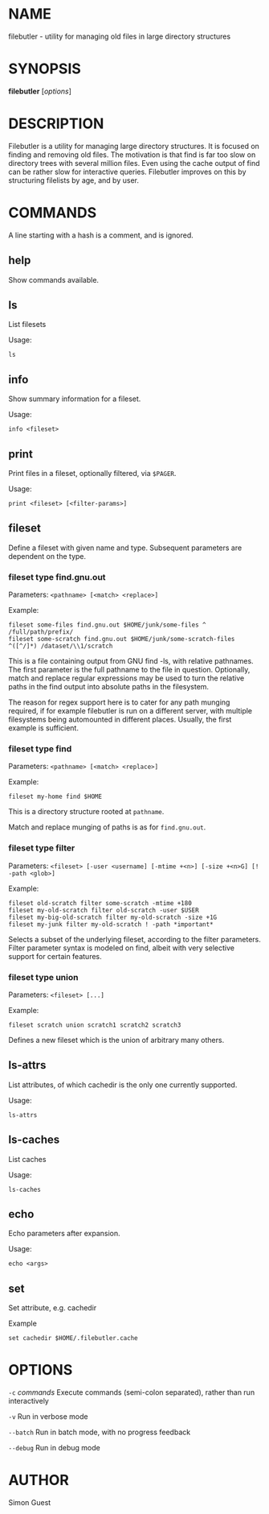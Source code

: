 # NAME

filebutler - utility for managing old files in large directory structures

# SYNOPSIS

**filebutler** [*options*]

# DESCRIPTION

Filebutler is a utility for managing large directory structures.  It is focused
on finding and removing old files.  The motivation is that find is far too slow
on directory trees with several million files.  Even using the cache output of find
can be rather slow for interactive queries.  Filebutler improves on this by
structuring filelists by age, and by user.

# COMMANDS

A line starting with a hash is a comment, and is ignored.

## help

Show commands available.

## ls

List filesets

Usage:
```
ls
```

## info

Show summary information for a fileset.

Usage:
```
info <fileset>
```

## print

Print files in a fileset, optionally filtered, via `$PAGER`.

Usage:
```
print <fileset> [<filter-params>]
```

## fileset

Define a fileset with given name and type.  Subsequent parameters are dependent on the type.

### fileset type find.gnu.out

Parameters: `<pathname> [<match> <replace>]`

Example:
```
fileset some-files find.gnu.out $HOME/junk/some-files ^ /full/path/prefix/
fileset some-scratch find.gnu.out $HOME/junk/some-scratch-files ^([^/]*) /dataset/\\1/scratch
```

This is a file containing output from GNU find -ls, with relative pathnames.
The first parameter is the full pathname to the file in question.  Optionally,
match and replace regular expressions may be used to turn the relative paths in
the find output into absolute paths in the filesystem.

The reason for regex support here is to cater for any path munging required, if for
example filebutler is run on a different server, with multiple filesystems being
automounted in different places.  Usually, the first example is sufficient.

### fileset type find

Parameters: `<pathname> [<match> <replace>]`

Example:
```
fileset my-home find $HOME
```

This is a directory structure rooted at `pathname`.

Match and replace munging of paths is as for `find.gnu.out`.

### fileset type filter

Parameters: `<fileset> [-user <username] [-mtime +<n>] [-size +<n>G] [! -path <glob>]`

Example:
```
fileset old-scratch filter some-scratch -mtime +180
fileset my-old-scratch filter old-scratch -user $USER
fileset my-big-old-scratch filter my-old-scratch -size +1G
fileset my-junk filter my-old-scratch ! -path *important*
```

Selects a subset of the underlying fileset, according to the filter parameters.
Filter parameter syntax is modeled on find, albeit with very selective support
for certain features.

### fileset type union

Parameters: `<fileset> [...]`

Example:
```
fileset scratch union scratch1 scratch2 scratch3
```

Defines a new fileset which is the union of arbitrary many others.

## ls-attrs

List attributes, of which cachedir is the only one currently supported.

Usage:
```
ls-attrs
```

## ls-caches

List caches

Usage:
```
ls-caches
```

## echo

Echo parameters after expansion.

Usage:
```
echo <args>
```

## set

Set attribute, e.g. cachedir

Example
```
set cachedir $HOME/.filebutler.cache
```

# OPTIONS

`-c` *commands*
Execute commands (semi-colon separated), rather than run interactively

`-v`
Run in verbose mode

`--batch`
Run in batch mode, with no progress feedback

`--debug`
Run in debug mode

# AUTHOR
Simon Guest
